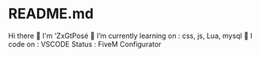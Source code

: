 # README.md
Hi there 👋 I'm 'ZxGtPosé 🌱 I’m currently learning on : css, js, Lua, mysql 🌱 I code on : VSCODE Status : FiveM Configurator
